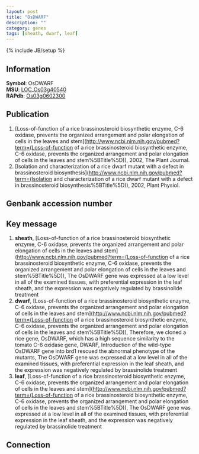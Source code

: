 ```yaml
---
layout: post
title: "OsDWARF"
description: ""
category: genes
tags: [sheath, dwarf, leaf]
---
```

{% include JB/setup %}

## Information
__Symbol__: OsDWARF  
__MSU__: [LOC_Os03g40540](http://rice.plantbiology.msu.edu/cgi-bin/ORF_infopage.cgi?orf=LOC_Os03g40540)  
__RAPdb__: [Os03g0602300](http://rapdb.dna.affrc.go.jp/viewer/gbrowse_details/irgsp1?name=Os03g0602300)  

## Publication
1. [Loss-of-function of a rice brassinosteroid biosynthetic enzyme, C-6 oxidase, prevents the organized arrangement and polar elongation of cells in the leaves and stem](http://www.ncbi.nlm.nih.gov/pubmed?term=(Loss-of-function of a rice brassinosteroid biosynthetic enzyme, C-6 oxidase, prevents the organized arrangement and polar elongation of cells in the leaves and stem%5BTitle%5D)), 2002, The Plant Journal.
2. [Isolation and characterization of a rice dwarf mutant with a defect in brassinosteroid biosynthesis](http://www.ncbi.nlm.nih.gov/pubmed?term=(Isolation and characterization of a rice dwarf mutant with a defect in brassinosteroid biosynthesis%5BTitle%5D)), 2002, Plant Physiol.

## Genbank accession number

## Key message
1. __sheath__, [Loss-of-function of a rice brassinosteroid biosynthetic enzyme, C-6 oxidase, prevents the organized arrangement and polar elongation of cells in the leaves and stem](http://www.ncbi.nlm.nih.gov/pubmed?term=(Loss-of-function of a rice brassinosteroid biosynthetic enzyme, C-6 oxidase, prevents the organized arrangement and polar elongation of cells in the leaves and stem%5BTitle%5D)),  The OsDWARF gene was expressed at a low level in all of the examined tissues, with preferential expression in the leaf sheath, and the expression was negatively regulated by brassinolide treatment
2. __dwarf__, [Loss-of-function of a rice brassinosteroid biosynthetic enzyme, C-6 oxidase, prevents the organized arrangement and polar elongation of cells in the leaves and stem](http://www.ncbi.nlm.nih.gov/pubmed?term=(Loss-of-function of a rice brassinosteroid biosynthetic enzyme, C-6 oxidase, prevents the organized arrangement and polar elongation of cells in the leaves and stem%5BTitle%5D)),  Therefore, we cloned a rice gene, OsDWARF, which has a high sequence similarity to the tomato C-6 oxidase gene, DWARF, Introduction of the wild-type OsDWARF gene into brd1 rescued the abnormal phenotype of the mutants, The OsDWARF gene was expressed at a low level in all of the examined tissues, with preferential expression in the leaf sheath, and the expression was negatively regulated by brassinolide treatment
3. __leaf__, [Loss-of-function of a rice brassinosteroid biosynthetic enzyme, C-6 oxidase, prevents the organized arrangement and polar elongation of cells in the leaves and stem](http://www.ncbi.nlm.nih.gov/pubmed?term=(Loss-of-function of a rice brassinosteroid biosynthetic enzyme, C-6 oxidase, prevents the organized arrangement and polar elongation of cells in the leaves and stem%5BTitle%5D)),  The OsDWARF gene was expressed at a low level in all of the examined tissues, with preferential expression in the leaf sheath, and the expression was negatively regulated by brassinolide treatment

## Connection


